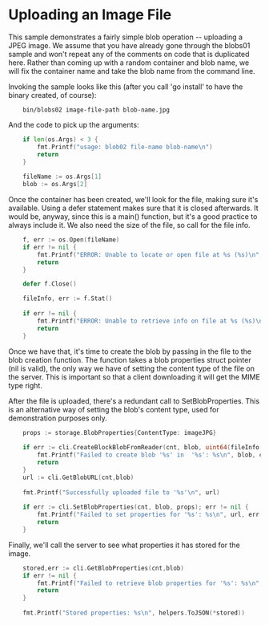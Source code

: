 # Uploading an Image File

This sample demonstrates a fairly simple blob operation -- uploading a JPEG image. We assume that you have already gone through the blobs01
sample and won't repeat any of the comments on code that is duplicated here. Rather than coming up with a random container and blob name, we
will fix the container name and take the blob name from the command line.

Invoking the sample looks like this (after you call 'go install' to have the binary created, of course):

```
    bin/blobs02 image-file-path blob-name.jpg 
```
And the code to pick up the arguments:
```go
    if len(os.Args) < 3 {
        fmt.Printf("usage: blob02 file-name blob-name\n")
        return
    }
    
    fileName := os.Args[1]
    blob := os.Args[2]	
```
Once the container has been created, we'll look for the file, making sure it's available. Using a defer
statement makes sure that it is closed afterwards. It would be, anyway, since this is a main() function,
but it's a good practice to always include it. We also need the size of the file, so call for the file info.
```go
    f, err := os.Open(fileName)
	if err != nil {
		fmt.Printf("ERROR: Unable to locate or open file at %s (%s)\n", fileName, err.Error())
        return
	}

    defer f.Close()  

    fileInfo, err := f.Stat()
    
    if err != nil {
		fmt.Printf("ERROR: Unable to retrieve info on file at %s (%s)\n", fileName, err.Error())
        return        
    }
```
Once we have that, it's time to create the blob by passing in the file to the blob creation function.
The function takes a blob properties struct pointer (nil is valid), the only way we have of setting the
content type of the file on the server. This is important so that a client downloading it will get the
MIME type right.

After the file is uploaded, there's a redundant call to SetBlobProperties. This is an alternative way
of setting the blob's content type, used for demonstration purposes only.
```go
	props := storage.BlobProperties{ContentType: imageJPG}
	
	if err := cli.CreateBlockBlobFromReader(cnt, blob, uint64(fileInfo.Size()), f, &props); err != nil {
		fmt.Printf("Failed to create blob '%s' in  '%s': %s\n", blob, cnt, err.Error())
		return
	}
    url := cli.GetBlobURL(cnt,blob)
    
	fmt.Printf("Successfully uploaded file to '%s'\n", url)
    
	if err := cli.SetBlobProperties(cnt, blob, props); err != nil {
		fmt.Printf("Failed to set properties for '%s': %s\n", url, err.Error())
		return
	}    
```
Finally, we'll call the server to see what properties it has stored for the image. 
```go
    stored,err := cli.GetBlobProperties(cnt,blob)
    if err != nil {
		fmt.Printf("Failed to retrieve blob properties for '%s': %s\n", url, err.Error())
		return
    }    
    
    fmt.Printf("Stored properties: %s\n", helpers.ToJSON(*stored))
```
